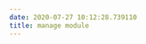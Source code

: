 ```yaml
---
date: 2020-07-27 10:12:28.739110
title: manage module
---
```

<div id="module-manage" class="section">

<span id="manage-module"> </span>


</div>
